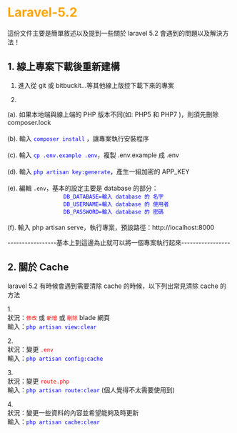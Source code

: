 # <font color="orange">Laravel-5.2</font>
這份文件主要是簡單敘述以及提到一些關於 laravel 5.2 會遇到的問題以及解決方法！

## 1. 線上專案下載後重新建構 ##
1. 進入從 git 或 bitbuckit...等其他線上版控下載下來的專案

2. <br>
(a). 如果本地端與線上端的 PHP 版本不同(如: PHP5 和 PHP7 )，則須先刪除 composer.lock
<br>
<br>
(b). 輸入 <font color="blue">`composer install`</font> ，讓專案執行安裝程序
<br>
<br>
(c). 輸入 <font color="blue">`cp .env.example .env`</font>，複製 .env.example 成 .env
<br>
<br>
(d). 輸入 <font color="blue">`php artisan key:generate`</font>，產生一組加密的 APP_KEY
<br>
<br>
(e). 編輯 `.env`，基本的設定主要是 database 的部分：
<br>
              <font color="blue">`DB_DATABASE=輸入 database 的 名字`</font><br>
              <font color="blue">`DB_USERNAME=輸入 database 的 使用者`</font><br>
              <font color="blue">`DB_PASSWORD=輸入 database 的 密碼`</font><br>
<br>
(f). 輸入 php artisan serve，執行專案，預設路徑：http://localhost:8000
<br>

-----------------基本上到這邊為止就可以將一個專案執行起來-----------------

## 2. 關於 Cache ##
laravel 5.2 有時候會遇到需要清除 cache 的時候，以下列出常見清除 cache 的方法<br>

1.<br>
狀況：<font color="red">`修改`</font> 或 <font color="red">`新增`</font> 或 <font color="red">`刪除`</font> blade 網頁<br>
輸入：<font color="blue">`php artisan view:clear`</font><br>

2.<br>
狀況：變更 <font color="red">`.env`</font><br>
輸入：<font color="blue">`php artisan config:cache`</font><br>

3.<br>
狀況：變更 <font color="red">`route.php`</font><br>
輸入：<font color="blue">`php artisan route:clear`</font> (個人覺得不太需要使用到)<br>

4.<br>
狀況：變更一些資料的內容並希望能夠及時更新<br>
輸入：<font color="blue">`php artisan cache:clear`</font><br>